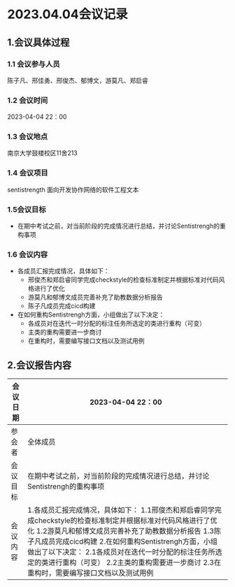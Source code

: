 # 2023.04.04会议记录

## 1.会议具体过程

### 1.1 会议参与人员

陈子凡、邢佳勇、邢俊杰、郁博文，游莫凡、郑启睿

### 1.2 会议时间

2023-04-04 22：00

### 1.3 会议地点

南京大学鼓楼校区11舍213

### 1.4 会议项目

sentistrength 面向开发协作网络的软件工程文本

### 1.5会议目标

- 在期中考试之前，对当前阶段的完成情况进行总结，并讨论Sentistrengh的重构事项

### 1.6 会议内容

- 各成员汇报完成情况，具体如下：
  - 邢俊杰和郑启睿同学完成checkstyle的检查标准制定并根据标准对代码风格进行了优化
  - 游莫凡和郁博文成员完善补充了助教数据分析报告
  - 陈子凡成员完成cicd构建
- 在如何重构Sentistrengh方面，小组做出了以下决定：
  - 各成员对在迭代一时分配的标注任务所选定的类进行重构（可变）
  - 主类的重构需要进一步商讨
  - 在重构时，需要编写接口文档以及测试用例



## 2.会议报告内容

| 会议日期 | 2023-04-04 22：00                                            |
| -------- | ------------------------------------------------------------ |
| 参会者   | 全体成员                                                     |
| 会议目标 | 在期中考试之前，对当前阶段的完成情况进行总结，并讨论Sentistrengh的重构事项 |
| 会议内容 | 1.各成员汇报完成情况，具体如下：  1.1邢俊杰和郑启睿同学完成checkstyle的检查标准制定并根据标准对代码风格进行了优化 1.2游莫凡和郁博文成员完善补充了助教数据分析报告 1.3陈子凡成员完成cicd构建 2.在如何重构Sentistrengh方面，小组做出了以下决定：  2.1各成员对在迭代一时分配的标注任务所选定的类进行重构（可变） 2.2主类的重构需要进一步商讨 2.3在重构时，需要编写接口文档以及测试用例 |

